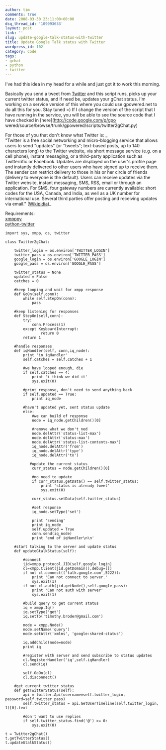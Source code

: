 ```yaml
---
author: tim
comments: true
date: 2008-03-30 23:11:00+00:00
dsq_thread_id: '109993633'
layout: post
link: ''
slug: update-google-talk-status-with-twitter
title: Update Google Talk status with Twitter
wordpress_id: 102
category: Code
tags:
- gchat
- python
- twitter
---
```


I've had this idea in my head for a while and just got it to work this
morning.  
  
Basically you send a tweet from [Twitter](http://twitter.com/broderboy) and
this script runs, picks up your current twitter status, and if need be,
updates your gChat status. I'm working on a service version of this where you
could use gpowered.net to do all this for you. Stay tuned =) If I change the
version of the script that I have running in the service, you will be able to
see the source code that I have checked in [here](http://code.google.com/p/gpo
wered/source/browse/trunk/gpowered/scripts/twitter2gChat.py)  
  
For those of you that don't know what Twitter is: _  
"Twitter is a free social networking and micro-blogging service that allows
users to send "updates" (or "tweets"; text-based posts, up to 140 characters
long) to the Twitter website, via short message service (e.g. on a cell
phone), instant messaging, or a third-party application such as Twitterrific
or Facebook. Updates are displayed on the user's profile page and instantly
delivered to other users who have signed up to receive them. The sender can
restrict delivery to those in his or her circle of friends (delivery to
everyone is the default). Users can receive updates via the Twitter website,
instant messaging, SMS, RSS, email or through an application. For SMS, four
gateway numbers are currently available: short codes for the USA, Canada, and
India, as well as a UK number for international use. Several third parties
offer posting and receiving updates via email."
([Wikipidia](http://en.wikipedia.org/wiki/Twitter))_  
  
Requirements:  
[xmpppy](http://xmpppy.sourceforge.net/)  
[python-twitter](http://code.google.com/p/python-twitter/)  
  
  

    
    
    import sys, xmpp, os, twitter
    
    class Twitter2gChat:
        
        twitter_login = os.environ['TWITTER_LOGIN']
        twitter_pass = os.environ['TWITTER_PASS']
        google_login = os.environ['GOOGLE_LOGIN']
        google_pass = os.environ['GOOGLE_PASS']
    
        twitter_status = None
        updated = False
        catches = 0
        
        #keep looping and wait for xmpp response
        def GoOn(self,conn):
            while self.StepOn(conn):
                pass
        
        #keep listening for responses
        def StepOn(self,conn):
            try:
                conn.Process(1)
            except KeyboardInterrupt:
                    return 0
            return 1
    
        #handle responses
        def iqHandler(self, conn,iq_node):
            print 'in iqHandler'
            self.catches = self.catches + 1
            
            #we have looped enough, die
            if self.catches == 4:
                print 'i think we did it'
                sys.exit(0)
            
            #print response, don't need to send anything back    
            if self.updated == True:
                print iq_node
            
            #havn't updated yet, sent status update
            else:
                #we can build of response
                node = iq_node.getChildren()[0]
                
                #remove what we don't ned
                node.delAttr('status-list-max')
                node.delAttr('status-max')
                node.delAttr('status-list-contents-max')
                iq_node.delAttr('from')
                iq_node.delAttr('type')
                iq_node.delAttr('to')
               
               #update the current status
                curr_status = node.getChildren()[0]
                
                #no need to update
                if curr_status.getData() == self.twitter_status:
                    print 'status is already tweet'
                    sys.exit(0)
                    
                curr_status.setData(self.twitter_status)
    
                #set response
                iq_node.setType('set')
                
                print 'sending'
                print iq_node
                self.updated = True
                conn.send(iq_node)
                print 'end of iqHandler\n\n'
    
        #start talking to the server and update status
        def updateGtalkStatus(self):
            
            #connect
            jid=xmpp.protocol.JID(self.google_login)
            cl=xmpp.Client(jid.getDomain(),debug=[])
            if not cl.connect(('talk.google.com',5222)):
                print 'Can not connect to server.'
                sys.exit(1)
            if not cl.auth(jid.getNode(),self.google_pass):
                print 'Can not auth with server'
                sys.exit(1)
                
            #build query to get current status
            iq = xmpp.Iq()
            iq.setType('get')
            iq.setTo('timothy.broder@gmail.com')
    
            node = xmpp.Node()
            node.setName('query')
            node.setAttr('xmlns', 'google:shared-status')
    
            iq.addChild(node=node) 
            print iq
    
            #register with server and send subscribe to status updates
            cl.RegisterHandler('iq',self.iqHandler)
            cl.send(iq)
    
            self.GoOn(cl)
            cl.disconnect()
            
        #get current twitter status
        def getTwitterStatus(self):
            api = twitter.Api(username=self.twitter_login, password=self.twitter_pass)
            self.twitter_status = api.GetUserTimeline(self.twitter_login, 1)[0].text
            
            #don't want to use replies
            if self.twitter_status.find('@') >= 0:
                sys.exit(0)
    
    t = Twitter2gChat()
    t.getTwitterStatus()
    t.updateGtalkStatus()
    

